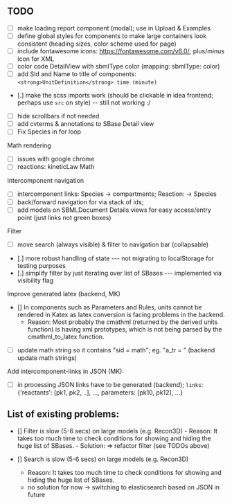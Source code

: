 ## TODO 
- [ ] make loading report component (modal); use in Upload & Examples
- [ ] define global styles for components to make large containers look consistent 
     (heading sizes, color scheme used for page)
- [ ] include fontawesome icons: https://fontawesome.com/v6.0/; plus/minus icon for XML
- [ ] color code DetailView with sbmlType color (mapping: sbmlType: color)  
- [ ] add SId and Name to title of components: `<strong>UnitDefinition</strong> time (minute)`
- [.] make the scss imports work (should be clickable in idea frontend; perhaps use `src` on style) -- still not working :/
- [ ] hide scrollbars if not needed
- [ ] add cvterms & annotations to SBase Detail view
- [ ] Fix Species in for loop

Math rendering
- [ ] issues with google chrome
- [ ] reactions: kineticLaw Math

Intercomponent navigation
- [ ] intercomponent links: Species -> compartments; Reaction: -> Species
- [ ] back/forward navigation for via stack of ids;
- [ ] add models on SBMLDocument Details views for easy access/entry point (just links not green boxes)

Filter
- [ ] move search (always visible) & filter to navigation bar (collapsable)
- [.] more robust handling of state --- not migrating to localStorage for testing purposes
- [.] simplify filter by just iterating over list of SBases --- implemented via visibility flag

Improve generated latex (backend, MK)
- [] In components such as Parameters and Rules, units cannot be rendered in Katex as latex conversion is facing problems in the backend.
    - Reason: Most probably the cmathml (returned by the derived units function) is having xml prototypes, which is not being parsed by the cmathml_to_latex function. 
- [ ] update math string so it contains "sid = math"; eg. "a_tr = " (backend update math strings)

Add intercomponent-links in JSON (MK):
- [ ] in processing JSON links have to be generated (backend); `links`: {'reactants': [pk1, pk2, ..], ..., parameters: [pk10, pk12], ...} 

## List of existing problems:
- [] Filter is slow (5-6 secs) on large models (e.g. Recon3D)
        - Reason: It takes too much time to check conditions for showing and hiding the huge list of SBases.
        - Solution: => refactor filter (see TODOs above)
   
- [] Search is slow (5-6 secs) on large models (e.g. Recon3D)
    - Reason: It takes too much time to check conditions for showing and hiding the huge list of SBases.
    - no solution for now -> switching to elasticsearch based on JSON in future
